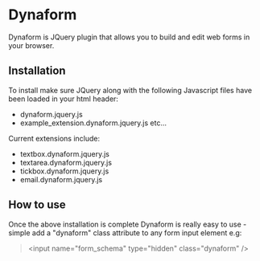 # Dynaform

Dynaform is JQuery plugin that allows you to build and edit web forms in your browser.

## Installation

To install make sure JQuery along with the following Javascript files have been loaded in your html header:

* dynaform.jquery.js
* example_extension.dynaform.jquery.js etc...

Current extensions include:

* textbox.dynaform.jquery.js
* textarea.dynaform.jquery.js
* tickbox.dynaform.jquery.js
* email.dynaform.jquery.js

## How to use

Once the above installation is complete Dynaform is really easy to use - simple add a "dynaform" class attribute to any form input element e.g:

> &lt;input name="form_schema" type="hidden" class="dynaform" /&gt;

